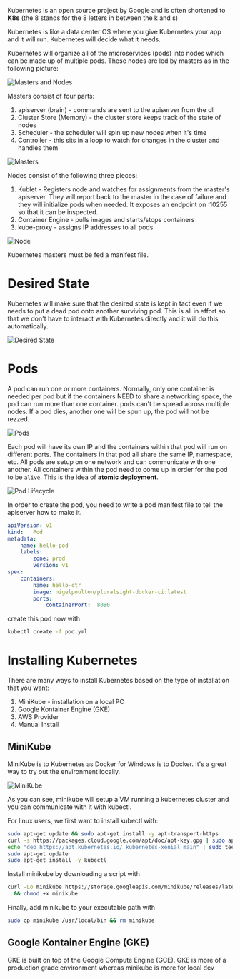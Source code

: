 Kubernetes is an open source project by Google and is often shortened to **K8s** (the 8 stands for the 8 letters in between the k and s)

Kubernetes is like a data center OS where you give Kubernetes your app and it will run. Kubernetes will decide what it needs.

Kubernetes will organize all of the microservices (pods) into nodes which can be made up of multiple pods. These nodes are led by masters
as in the following picture:

![Masters and Nodes](Kubernetes/masters-nodes.png)

Masters consist of four parts:

1. apiserver (brain) - commands are sent to the apiserver from the cli
2. Cluster Store (Memory) - the cluster store keeps track of the state of nodes
3. Scheduler - the scheduler will spin up new nodes when it's time
4. Controller - this sits in a loop to watch for changes in the cluster and handles them

![Masters](Kubernetes/masters.png)

Nodes consist of the following three pieces:

1. Kublet - Registers node and watches for assignments from the master's apiserver. They will report back to the master in the case of failure and they will initialize pods when needed. It exposes an endpoint on :10255 so that it can be inspected.
2. Container Engine - pulls images and starts/stops containers
3. kube-proxy - assigns IP addresses to all pods

![Node](Kubernetes/node.png)

Kubernetes masters must be fed a manifest file.

# Desired State

Kubernetes will make sure that the desired state is kept in tact even if we needs to put a dead pod onto another surviving pod. 
This is all in effort so that we don't have to interact with Kubernetes directly and it will do this automatically.

![Desired State](Kubernetes/desired_state.png)

# Pods

A pod can run one or more containers. Normally, only one container is needed per pod but if the containers NEED to share a networking space, the pod can run more than one container. pods can't be spread across multiple nodes. If a pod dies, another one will be spun up, the pod will not be rezzed.

![Pods](Kubernetes/pods.png) 

Each pod will have its own IP and the containers within that pod will run on different ports. The containers in that pod all share the same IP, namespace, etc. All pods are setup on one network and can communicate with one another. All containers within the pod need to come up in order for the pod to be `alive`. This is the idea of **atomic deployment**.

![Pod Lifecycle](Kubernetes/pod_lifecycle.png)

In order to create the pod, you need to write a pod manifest file to tell the apiserver how to make it.

```yml
apiVersion:	v1
kind:	Pod
metadata:
	name: hello-pod
	labels:
		zone: prod
		version: v1
spec:
	containers:
		name: hello-ctr
		image: nigelpoulton/pluralsight-docker-ci:latest
		ports:
			containerPort:	8080
```

create this pod now with 

```bash
kubectl create -f pod.yml
```

# Installing Kubernetes

There are many ways to install Kubernetes based on the type of installation that you want:

1. MiniKube - installation on a local PC
2. Google Kontainer Engine (GKE)
3. AWS Provider
4. Manual Install

## MiniKube

MiniKube is to Kubernetes as Docker for Windows is to Docker. It's a great way to try out the environment locally.

![MiniKube](Kubernetes/minikube.png)

As you can see, minikube will setup a VM running a kubernetes cluster and you can communicate with it with kubectl. 

For linux users, we first want to install kubectl with:

```bash
sudo apt-get update && sudo apt-get install -y apt-transport-https
curl -s https://packages.cloud.google.com/apt/doc/apt-key.gpg | sudo apt-key add -
echo "deb https://apt.kubernetes.io/ kubernetes-xenial main" | sudo tee -a /etc/apt/sources.list.d/kubernetes.list
sudo apt-get update
sudo apt-get install -y kubectl
```

Install minikube by downloading a script with 

```bash
curl -Lo minikube https://storage.googleapis.com/minikube/releases/latest/minikube-linux-amd64 \
  && chmod +x minikube
```

Finally, add minikube to your executable path with

```bash
sudo cp minikube /usr/local/bin && rm minikube
```

## Google Kontainer Engine (GKE)

GKE is built on top of the Google Compute Engine (GCE). GKE is more of a production grade environment whereas minikube is more for local dev
